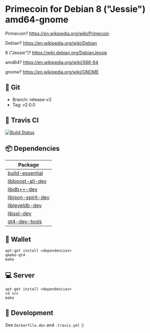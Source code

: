 # Primecoin for Debian 8 ("Jessie") amd64-gnome

Primecoin? https://en.wikipedia.org/wiki/Primecoin

Debian? https://en.wikipedia.org/wiki/Debian

8 ("Jessie")? https://wiki.debian.org/DebianJessie

amd64? https://en.wikipedia.org/wiki/X86-64

gnome? https://en.wikipedia.org/wiki/GNOME

## :open_file_folder: Git

- Branch: release-v2
- Tag: v2.0.0

## :construction_worker: Travis CI

[![Build Status](https://travis-ci.org/belovachap/primecoin-debian.svg?branch=release-v2)](https://travis-ci.org/belovachap/primecoin-debian)

## :package: Dependencies

| Package                                                                     |
| --------------------------------------------------------------------------- |
| [build-essential](https://packages.debian.org/jessie/build-essential)       |
| [libboost-all-dev](https://packages.debian.org/jessie/libboost-all-dev)     |
| [libdb++-dev](https://packages.debian.org/jessie/libdb++-dev)               |
| [libjson-spirit-dev](https://packages.debian.org/jessie/libjson-spirit-dev) |
| [libleveldb-dev](https://packages.debian.org/jessie/libleveldb-dev) |
| [libssl-dev](https://packages.debian.org/jessie/libssl-dev)                 |
| [qt4-dev-tools](https://packages.debian.org/jessie/qt4-dev-tools)           |

## :iphone: Wallet

```
apt-get install <dependencies>
qmake-qt4
make
```

## :computer: Server

```
apt-get install <dependencies>
cd src
make
```

## :wrench: Development

See `Dockerfile.dev` and `.travis.yml` :)
